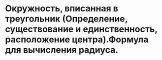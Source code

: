 # Окружность, вписанная в треугольник (Определение, существование и единственность, расположение центра).Формула для вычисления радиуса.